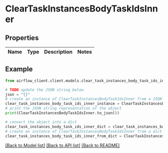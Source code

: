 # ClearTaskInstancesBodyTaskIdsInner


## Properties

Name | Type | Description | Notes
------------ | ------------- | ------------- | -------------

## Example

```python
from airflow_client.client.models.clear_task_instances_body_task_ids_inner import ClearTaskInstancesBodyTaskIdsInner

# TODO update the JSON string below
json = "{}"
# create an instance of ClearTaskInstancesBodyTaskIdsInner from a JSON string
clear_task_instances_body_task_ids_inner_instance = ClearTaskInstancesBodyTaskIdsInner.from_json(json)
# print the JSON string representation of the object
print(ClearTaskInstancesBodyTaskIdsInner.to_json())

# convert the object into a dict
clear_task_instances_body_task_ids_inner_dict = clear_task_instances_body_task_ids_inner_instance.to_dict()
# create an instance of ClearTaskInstancesBodyTaskIdsInner from a dict
clear_task_instances_body_task_ids_inner_from_dict = ClearTaskInstancesBodyTaskIdsInner.from_dict(clear_task_instances_body_task_ids_inner_dict)
```
[[Back to Model list]](../README.md#documentation-for-models) [[Back to API list]](../README.md#documentation-for-api-endpoints) [[Back to README]](../README.md)


